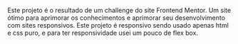 Este projeto é o resultado de um challenge do site Frontend Mentor. Um site ótimo para aprimorar os conhecimentos e aprimorar seu desenvolvimento com sites responsivos.
Este projeto é responsivo sendo usado apenas html e css puro, e para ter responsividade usei um pouco de flex box.